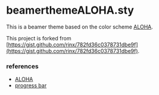 beamerthemeALOHA.sty
===

This is a beamer theme based on the color scheme [ALOHA][ALOHA].

This project is forked from [https://gist.github.com/rinx/782fd36c0378731dbe9f](https://gist.github.com/rinx/782fd36c0378731dbe9f).

### references

* [ALOHA][ALOHA]
* [progress bar][prgbar]

[ALOHA]: https://kuler.adobe.com/ja/ALOHA2-color-theme-4082095/edit/?copy=true&base=2&rule=Custom&selected=4&name=%E3%82%B3%E3%83%94%E3%83%BC%20ALOHA2&mode=rgb&rgbvalues=0.9372549019607843,0.43137254901960786,0.5843137254901961,0.6078431372549019,0.8274509803921568,0.9568627450980393,0.8549019607843137,0.9176470588235294,0.9450980392156862,0.7098039215686275,0.8549019607843137,0.4117647058823529,0.9098039215686274,0.9568627450980393,0.796078431372549&swatchOrder=0,1,2,3,4
[prgbar]: http://tex.stackexchange.com/questions/59742/progress-bar-for-latex-beamer

